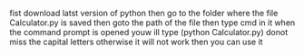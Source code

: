fist download latst version of python
then go to the folder where the file Calculator.py is saved
then goto the path of the file
then type cmd in it
when the command prompt is opened youw ill type (python Calculator.py)
donot miss the capital letters otherwise it will not work
then you can use it
